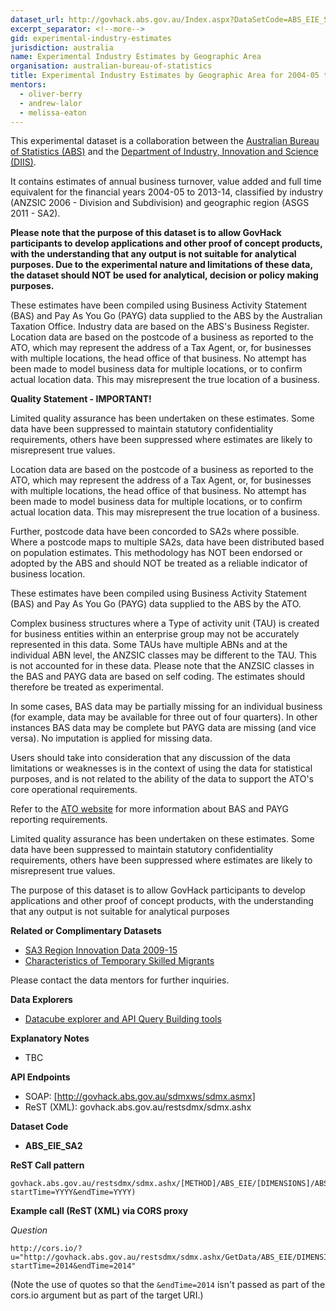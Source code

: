 ```yaml
---
dataset_url: http://govhack.abs.gov.au/Index.aspx?DataSetCode=ABS_EIE_SA2
excerpt_separator: <!--more-->
gid: experimental-industry-estimates
jurisdiction: australia
name: Experimental Industry Estimates by Geographic Area
organisation: australian-bureau-of-statistics
title: Experimental Industry Estimates by Geographic Area for 2004-05 to 2013-14 - Govhack
mentors:
  - oliver-berry
  - andrew-lalor
  - melissa-eaton
---
```


This experimental dataset is a collaboration between the [Australian Bureau of Statistics (ABS)](http://portal.govhack.org/sponsors/australian-bureau-of-statistics.html) and the [Department of Industry, Innovation and Science (DIIS)](http://portal.govhack.org/sponsors/department-of-industry-innovation-and-science.html).

<!--more-->

It contains estimates of annual business turnover, value added and full time equivalent for the financial years 2004-05 to 2013-14, classified by industry (ANZSIC 2006 - Division and Subdivision) and geographic region (ASGS 2011 - SA2).

__Please note that the purpose of this dataset is to allow GovHack participants to develop applications and other proof of concept products, with the understanding that any output is not suitable for analytical purposes. Due to the experimental nature and limitations of these data, the dataset should NOT be used for analytical, decision or policy making purposes.__

These estimates have been compiled using Business Activity Statement (BAS) and Pay As You Go (PAYG) data supplied to the ABS by the Australian Taxation Office. Industry data are based on the ABS's Business Register. Location data are based on the postcode of a business as reported to the ATO, which may represent the address of a Tax Agent, or, for businesses with multiple locations, the head office of that business. No attempt has been made to model business data for multiple locations, or to confirm actual location data. This may misrepresent the true location of a business. 

**Quality Statement - IMPORTANT!**

Limited quality assurance has been undertaken on these estimates. Some data have been suppressed to maintain statutory confidentiality requirements, others have been suppressed where estimates are likely to misrepresent true values. 

Location data are based on the postcode of a business as reported to the ATO, which may represent the address of a Tax Agent, or, for businesses with multiple locations, the head office of that business. No attempt has been made to model business data for multiple locations, or to confirm actual location data. This may misrepresent the true location of a business. 

Further, postcode data have been concorded to SA2s where possible. Where a postcode maps to multiple SA2s, data have been distributed based on population estimates. This methodology has NOT been endorsed or adopted by the ABS and should NOT be treated as a reliable indicator of business location. 

These estimates have been compiled using Business Activity Statement (BAS) and Pay As You Go (PAYG) data supplied to the ABS by the ATO. 

Complex business structures where a Type of activity unit (TAU) is created for business entities within an enterprise group may not be accurately represented in this data. Some TAUs have multiple ABNs and at the individual ABN level, the ANZSIC classes may be different to the TAU. This is not accounted for in these data. Please note that the ANZSIC classes in the BAS and PAYG data are based on self coding. The estimates should therefore be treated as experimental. 

In some cases, BAS data may be partially missing for an individual business (for example, data may be available for three out of four quarters). In other instances BAS data may be complete but PAYG data are missing (and vice versa). No imputation is applied for missing data. 

Users should take into consideration that any discussion of the data limitations or weaknesses is in the context of using the data for statistical purposes, and is not related to the ability of the data to support the ATO's core operational requirements.

Refer to the [ATO website](http://www.ato.gov.au) for more information about BAS and PAYG reporting requirements.

Limited quality assurance has been undertaken on these estimates. Some data have been suppressed to maintain statutory confidentiality requirements, others have been suppressed where estimates are likely to misrepresent true values. 

The purpose of this dataset is to allow GovHack participants to develop applications and other proof of concept products, with the understanding that any output is not suitable for analytical purposes

**Related or Complimentary Datasets**

* [SA3 Region Innovation Data 2009-15](../australia/department-of-industry-innovation-and-science/sa3-region-innovation-data-2009-15.html)
* [Characteristics of Temporary Skilled Migrants](../characteristics-of-temporary-skilled-migrants.html)

Please contact the data mentors for further inquiries.

**Data Explorers**

* [Datacube explorer and API Query Building tools](http://govhack.abs.gov.au/Index.aspx?DataSetCode=ABS_EIE_SA2)

**Explanatory Notes**

* TBC

**API Endpoints**

* SOAP: [http://govhack.abs.gov.au/sdmxws/sdmx.asmx]
* ReST (XML): govhack.abs.gov.au/restsdmx/sdmx.ashx

**Dataset Code**

* __ABS_EIE_SA2__

**ReST Call pattern**

```
govhack.abs.gov.au/restsdmx/sdmx.ashx/[METHOD]/ABS_EIE/[DIMENSIONS]/ABS(?startTime=YYYY&endTime=YYYY)
```

**Example call (ReST (XML) via CORS proxy**

*Question*

```
http://cors.io/?u="http://govhack.abs.gov.au/restsdmx/sdmx.ashx/GetData/ABS_EIE/DIMENSIONS/ABS?startTime=2014&endTime=2014"
```
(Note the use of quotes so that the ```&endTime=2014``` isn't passed as part of the cors.io argument but as part of the target URI.)
